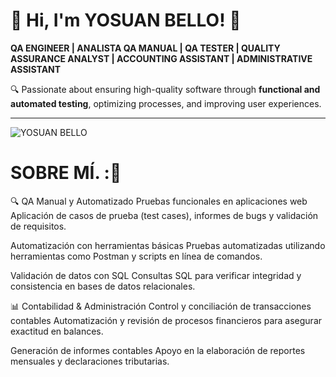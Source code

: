 # 👋 Hi, I'm YOSUAN BELLO! 🚀  

**QA ENGINEER | ANALISTA QA MANUAL | QA TESTER | QUALITY ASSURANCE ANALYST | ACCOUNTING ASSISTANT | ADMINISTRATIVE
ASSISTANT**  

🔍 Passionate about ensuring high-quality software through **functional and automated testing**, optimizing processes, and improving user experiences.  

---
![YOSUAN BELLO](https://github.com/user-attachments/assets/82216f00-0237-4749-b367-d6c9ee5dc466)

# SOBRE MÍ. :📌 
🔍 QA Manual y Automatizado
Pruebas funcionales en aplicaciones web
Aplicación de casos de prueba (test cases), informes de bugs y validación de requisitos.

Automatización con herramientas básicas
Pruebas automatizadas utilizando herramientas como Postman y scripts en línea de comandos.

Validación de datos con SQL
Consultas SQL para verificar integridad y consistencia en bases de datos relacionales.

📊 Contabilidad & Administración
Control y conciliación de transacciones contables
Automatización y revisión de procesos financieros para asegurar exactitud en balances.

Generación de informes contables
Apoyo en la elaboración de reportes mensuales y declaraciones tributarias.
